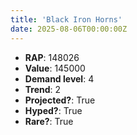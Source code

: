 ```yaml
---
title: 'Black Iron Horns'
date: 2025-08-06T00:00:00Z
---
```

- **RAP**: 148026
- **Value**: 145000
- **Demand level**: 4
- **Trend**: 2
- **Projected?**: True
- **Hyped?**: True
- **Rare?**: True
